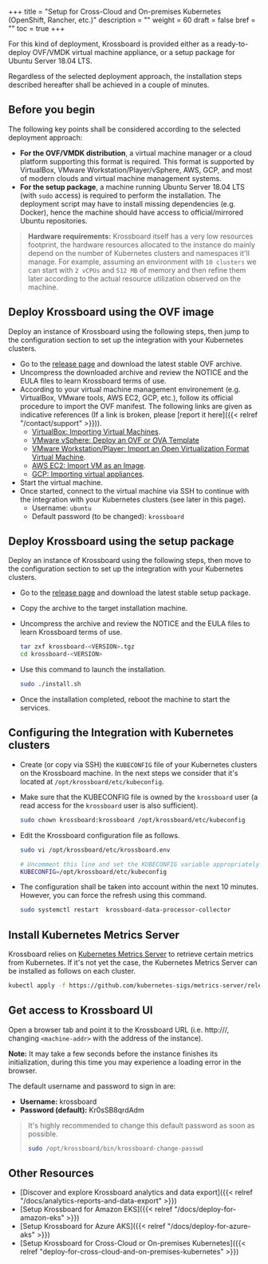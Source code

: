 +++
title = "Setup for Cross-Cloud and On-premises Kubernetes (OpenShift, Rancher, etc.)"
description = ""
weight = 60
draft = false
bref = ""
toc = true
+++

For this kind of deployment, Krossboard is provided either as a ready-to-deploy OVF/VMDK virtual machine appliance, or a setup package for Ubuntu Server 18.04 LTS.

Regardless of the selected deployment approach, the installation steps described hereafter shall be achieved in a couple of minutes.

## Before you begin
The following key points shall be considered according to the selected deployment approach:

* **For the OVF/VMDK distribution**, a virtual machine manager or a cloud platform supporting this format is required. This format is supported by VirtualBox, VMware Workstation/Player/vSphere, AWS, GCP, and most of modern clouds and virtual machine management systems.
* **For the setup package**, a machine running Ubuntu Server 18.04 LTS (with `sudo` access) is required to perform the installation. The deployment script may have to install missing dependencies (e.g. Docker), hence the machine should have access to official/mirrored Ubuntu repositories.

> **Hardware requirements:** Krossboard itself has a very low resources footprint, the hardware resources allocated to the instance do mainly depend on the number of Kubernetes clusters and namespaces it'll manage. For example, assuming an environment with `10 clusters` we can start with `2 vCPUs` and `512 MB` of memory and then refine them later according to the actual resource utilization observed on the machine.

## Deploy Krossboard using the OVF image
Deploy an instance of Krossboard using the following steps, then jump to the configuration section to set up the integration with your Kubernetes clusters.

* Go to the [release page](https://github.com/2-alchemists/krossboard/releases) and download the latest stable OVF archive.
* Uncompress the downloaded archive and review the NOTICE and the EULA files to learn Krossboard terms of use.
* According to your virtual machine management environement (e.g. VirtualBox, VMware tools, AWS EC2, GCP, etc.), follow its official procedure to import the OVF manifest. The following links are given as indicative references (If a link is broken, please [report it here]({{< relref "/contact/support" >}})).
  * [VirtualBox: Importing Virtual Machines](https://docs.oracle.com/en/virtualization/virtualbox/6.0/user/ovf.html#ovf-about).
  * [VMware vSphere: Deploy an OVF or OVA Template](https://docs.vmware.com/en/VMware-vSphere/7.0/com.vmware.vsphere.vm_admin.doc/GUID-17BEDA21-43F6-41F4-8FB2-E01D275FE9B4.html)
  * [VMware Workstation/Player: Import an Open Virtualization Format Virtual Machine](https://docs.vmware.com/en/VMware-Workstation-Player-for-Linux/14.0/com.vmware.player.linux.using.doc/GUID-DDCBE9C0-0EC9-4D09-8042-18436DA62F7A.html).
  * [AWS EC2: Import VM as an Image](https://docs.aws.amazon.com/fr_fr/vm-import/latest/userguide/vmimport-image-import.html#import-vm-image).
  * [GCP: Importing virtual appliances](https://cloud.google.com/compute/docs/import/import-ovf-files).
* Start the virtual machine.
* Once started, connect to the virtual machine via SSH to continue with the integration with your Kubernetes clusters (see later in this page).
  * Username: `ubuntu`
  * Default password (to be changed): `krossboard`

## Deploy Krossboard using the setup package
Deploy an instance of Krossboard using the following steps, then move to the configuration section to set up the integration with your Kubernetes clusters.

* Go to the [release page](https://github.com/2-alchemists/krossboard/releases) and download the latest stable setup package.
* Copy the archive to the target installation machine.
* Uncompress the archive and review the NOTICE and the EULA files to learn Krossboard terms of use.
  ```sh
  tar zxf krossboard-<VERSION>.tgz
  cd krossboard-<VERSION>
  ```
* Use this command to launch the installation.

  ```sh
  sudo ./install.sh
  ```
* Once the installation completed, reboot the machine to start the services.

## Configuring the Integration with Kubernetes clusters
* Create (or copy via SSH) the `KUBECONFIG` file of your Kubernetes clusters on the Krossboard machine.
  In the next steps we consider that it's located at `/opt/krossboard/etc/kubeconfig`.

* Make sure that the KUBECONFIG file is owned by the `krossboard` user (a read access for the `krossboard` user is also sufficient).

  ```sh
  sudo chown krossboard:krossboard /opt/krossboard/etc/kubeconfig
  ```

* Edit the Krossboard configuration file as follows.

  ```sh
  sudo vi /opt/krossboard/etc/krossboard.env

  # Uncomment this line and set the KUBECONFIG variable appropriately.
  KUBECONFIG=/opt/krossboard/etc/kubeconfig
  ```

* The configuration shall be taken into account within the next 10 minutes. However, you can force the refresh using this command.

  ```sh
  sudo systemctl restart  krossboard-data-processor-collector
  ```

## Install Kubernetes Metrics Server
Krossboard relies on [Kubernetes Metrics Server](https://github.com/kubernetes-sigs/metrics-server) to retrieve certain metrics from Kubernetes. If it's not yet the case, the Kubernetes Metrics Server can be installed as follows on each cluster.

```bash
kubectl apply -f https://github.com/kubernetes-sigs/metrics-server/releases/latest/download/components.yaml
```

## Get access to Krossboard UI
Open a browser tab and point it to the Krossboard URL (i.e. http://<machine-addr>/, changing `<machine-addr>` with the address of the instance).

**Note:** It may take a few seconds before the instance finishes its initialization, during this time you may experience a loading error in the browser.

The default username and password to sign in are:

* **Username:** krossboard
* **Password (default):** Kr0sSB8qrdAdm

> It's highly recommended to change this default password as soon as possible.
> ```bash
> sudo /opt/krossboard/bin/krossboard-change-passwd
> ```

## Other Resources
* [Discover and explore Krossboard analytics and data export]({{< relref "/docs/analytics-reports-and-data-export" >}})
* [Setup Krossboard for Amazon EKS]({{< relref "/docs/deploy-for-amazon-eks" >}})
* [Setup Krossboard for Azure AKS]({{< relref "/docs/deploy-for-azure-aks" >}})
* [Setup Krossboard for Cross-Cloud or On-premises Kubernetes]({{< relref "deploy-for-cross-cloud-and-on-premises-kubernetes" >}})
